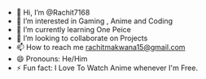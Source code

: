 - 👋 Hi, I’m @Rachit7168
- 👀 I’m interested in Gaming , Anime and Coding
- 🌱 I’m currently learning One Peice
- 💞️ I’m looking to collaborate on Projects
- 📫 How to reach me rachitmakwana15@gmail.com
- 😄 Pronouns: He/Him
- ⚡ Fun fact: I Love To Watch Anime whenever I'm Free.

<!---
Rachit7168/Rachit7168 is a ✨ special ✨ repository because its `README.md` (this file) appears on your GitHub profile.
You can click the Preview link to take a look at your changes.
--->
